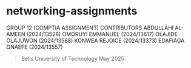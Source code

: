 # networking-assignments
GROUP 12 (COMPTIA ASSIGNMENT)
CONTRIBUTORS
ABDULLAHI AL-AMEEN (2024/13528)
OMORUYI EMMANUEL (2024/13617)
OLAJIDE OLAJUWON (2024/13588)
KONWEA REJOICE (2024/13373)
EDAFIAGA ONAEFE (2024/13557)
> Bells University of Technology May 2025 
